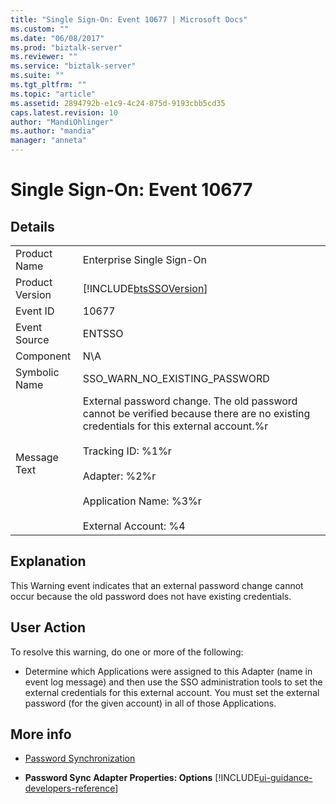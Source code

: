 ```yaml
---
title: "Single Sign-On: Event 10677 | Microsoft Docs"
ms.custom: ""
ms.date: "06/08/2017"
ms.prod: "biztalk-server"
ms.reviewer: ""
ms.service: "biztalk-server"
ms.suite: ""
ms.tgt_pltfrm: ""
ms.topic: "article"
ms.assetid: 2894792b-e1c9-4c24-875d-9193cbb5cd35
caps.latest.revision: 10
author: "MandiOhlinger"
ms.author: "mandia"
manager: "anneta"
---
```

# Single Sign-On: Event 10677
## Details  
  
|||  
|-|-|  
|Product Name|Enterprise Single Sign-On|  
|Product Version|[!INCLUDE[btsSSOVersion](../includes/btsssoversion-md.md)]|  
|Event ID|10677|  
|Event Source|ENTSSO|  
|Component|N\A|  
|Symbolic Name|SSO_WARN_NO_EXISTING_PASSWORD|  
|Message Text|External password change. The old password cannot be verified because there are no existing credentials for this external account.%r<br /><br /> Tracking ID: %1%r<br /><br /> Adapter: %2%r<br /><br /> Application Name: %3%r<br /><br /> External Account: %4|  
  
## Explanation  
 This Warning event indicates that an external password change cannot occur because the old password does not have existing credentials.  
  
## User Action  
 To resolve this warning, do one or more of the following:  
  
-   Determine which Applications were assigned to this Adapter (name in event log message) and then use the SSO administration tools to set the external credentials for this external account. You must set the external password (for the given account) in all of those Applications.  
  
## More info
  
-   [Password Synchronization](../core/password-synchronization2.md)  
  
-   **Password Sync Adapter Properties: Options** [!INCLUDE[ui-guidance-developers-reference](../includes/ui-guidance-developers-reference.md)]